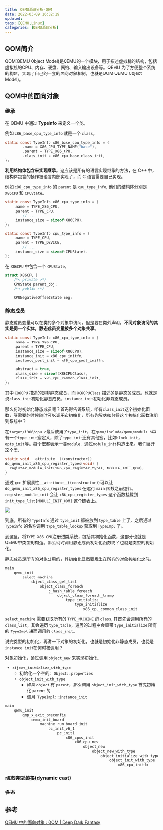 ```yaml
---
title: QEMU源码分析-QOM
date: 2022-03-09 16:02:19
updated:
tags: [QEMU,Linux]
categories: [QEMU源码分析]
---
```


## QOM简介
QOM(QEMU Object Model)是QEMU的一个模块，用于描述虚拟机的结构，包括虚拟机的CPU、内存、硬盘、网络、输入输出设备等。QEMU 为了方便整个系统的构建，实现了自己的一套的面向对象机制，也就是QOM(QEMU Object Model)。

## QOM中的面向对象
### 继承

在 QEMU 中通过 **TypeInfo** 来定义一个类。

例如 `x86_base_cpu_type_info` 就是一个 `class`，

```C
static const TypeInfo x86_base_cpu_type_info = {
        .name = X86_CPU_TYPE_NAME("base"),
        .parent = TYPE_X86_CPU,
        .class_init = x86_cpu_base_class_init,
};
```

**利用结构体包含来实现继承**。这应该是所有的语言实现继承的方法，在 C++ 中，结构体包含的操作被语言内部实现了，而 C 语言需要自己实现。

例如 `x86_cpu_type_info` 的 `parent` 是 `cpu_type_info`, 他们的结构体分别是 `X86CPU` 和 `CPUState`。

```C
static const TypeInfo x86_cpu_type_info = {
    .name = TYPE_X86_CPU,
    .parent = TYPE_CPU,
		// ...
    .instance_size = sizeof(X86CPU),
};

static const TypeInfo cpu_type_info = {
    .name = TYPE_CPU,
    .parent = TYPE_DEVICE,
		// ...
    .instance_size = sizeof(CPUState),
};
```
在 `X86CPU` 中包含一个 `CPUState`。

```C
struct X86CPU {
    /*< private >*/
    CPUState parent_obj;
    /*< public >*/

    CPUNegativeOffsetState neg;
```

### 静态成员
静态成员变量可以在类的多个对象中访问，但是要在类外声明。**不同对象访问的其实是同一个实体，静态成员变量被多个对象共享**。

```C
static const TypeInfo x86_cpu_type_info = {
    .name = TYPE_X86_CPU,
    .parent = TYPE_CPU,
    .instance_size = sizeof(X86CPU),
    .instance_init = x86_cpu_initfn,
    .instance_post_init = x86_cpu_post_initfn,

    .abstract = true,
    .class_size = sizeof(X86CPUClass),
    .class_init = x86_cpu_common_class_init,
};
```

其中 `X86CPU` 描述的是非静态成员，而 `X86CPUClass` 描述的是静态的成员。也就是说`class_init`初始化静态成员，`instance_init`初始化非静态成员。

那么何时初始化静态成员呢？首先得告诉系统，咱有`class_init`这个初始化函数，等需要的时候随时可以调用它初始化，所有先解决如何将这个初始化函数注册到系统中？

在`target/i386/cpu.c`最后使用了`type_init`。在`qemu/include/qemu/module.h`中有一个`type_init`宏定义，除了`type_init`还有其他宏，比如`block_init`，`opts_init`等。每个宏都表示一类`module`，通过`module_init`构造出来。我们展开这个宏，

```C
static void __attribute__((constructor))
do_qemu_init_x86_cpu_register_types(void) {
  register_module_init(x86_cpu_register_types, MODULE_INIT_QOM);
}
```

通过 `gcc` 扩展属性` __attribute__((constructor)) `可以让 `do_qemu_init_x86_cpu_register_types` 在运行 `main` 函数之前运行。 `register_module_init` 会让 `x86_cpu_register_types` 这个函数挂载到 `init_type_list[MODULE_INIT_QOM]` 这个链表上。


![](https://gitee.com/dominic_z/markdown_picbed/raw/master/img/20210907133931.svg)

到底，所有的 `TypeInfo` 通过 `type_init` 都被放到 `type_table` 上了，之后通过 `Typeinfo` 的名称调用 `type_table_lookup` 获取到 `TypeImpl` 了。

到这里，将`TYPE_X86_CPU`注册进类系统，包括其初始化函数，这部分也就是QEMU中类型的构造。那么何时调用静态成员初始化函数呢？也就是类型的初始化。

静态成员是所有的对象公用的，其初始化显然要发生在所有的对象初始化之前。

```C
main
    qemu_init 
        select_machine 
            object_class_get_list 
                object_class_foreach 
                    g_hash_table_foreach 
                        object_class_foreach_tramp 
                            type_initialize 
                                type_initialize 
                                    x86_cpu_common_class_init 
```

`select_machine` 需要获取所有的 `TYPE_MACHINE` 的 `class`, 其首先会调用所有的` class_list`，其会遍历 `type_table`，遍历的过程中会顺带 `type_initialize` 所有的 `TypeImpl` 进而调用的 `class_init`。

说完类型的初始化，再讲一下对象的初始化，也就是初始化非静态成员，也就是`instance_init`在何时被调用？

对象初始化，通过调用 `object_new` 来实现初始化。

- `object_initialize_with_type`
    - 初始化一个空的 :` Object::properties`
    - `object_init_with_type`
        - 如果 `object` 有 `parent`，那么调用 `object_init_with_type` 首先初始化 `parent` 的
        - 调用` TypeImpl::instance_init`

```C
main 
    qemu_init 
        qmp_x_exit_preconfig 
            qemu_init_board 
                machine_run_board_init 
                    pc_init_v6_1 
                        pc_init1 
                            x86_cpus_init 
                                x86_cpu_new 
                                    object_new 
                                        object_new_with_type 
                                            object_initialize_with_type 
                                                object_init_with_type 
                                                    x86_cpu_initfn 
```

### 动态类型装换(dynamic cast)

















### 多态


## 参考

[QEMU 中的面向对象 : QOM | Deep Dark Fantasy](https://martins3.github.io/qemu/qom.html#init)